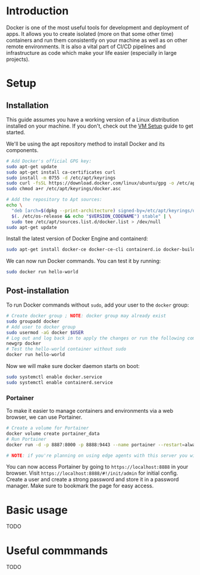 # Introduction

Docker is one of the most useful tools for development and deployment of apps. It allows you to create isolated (more on that some other time) containers and run them consistently on your machine as well as on other remote environments. It is also a vital part of CI/CD pipelines and infrastructure as code which make your life easier (especially in large projects).

# Setup

## Installation

This guide assumes you have a working version of a Linux distribution installed on your machine. If you don't, check out the [VM Setup](vm-setup.md) guide to get started.

We'll be using the apt repository method to install Docker and its components.

```sh
# Add Docker's official GPG key:
sudo apt-get update
sudo apt-get install ca-certificates curl
sudo install -m 0755 -d /etc/apt/keyrings
sudo curl -fsSL https://download.docker.com/linux/ubuntu/gpg -o /etc/apt/keyrings/docker.asc
sudo chmod a+r /etc/apt/keyrings/docker.asc

# Add the repository to Apt sources:
echo \
  "deb [arch=$(dpkg --print-architecture) signed-by=/etc/apt/keyrings/docker.asc] https://download.docker.com/linux/ubuntu \
  $(. /etc/os-release && echo "$VERSION_CODENAME") stable" | \
  sudo tee /etc/apt/sources.list.d/docker.list > /dev/null
sudo apt-get update
```

Install the latest version of Docker Engine and containerd:

```sh
sudo apt-get install docker-ce docker-ce-cli containerd.io docker-buildx-plugin docker-compose-plugin -y
```

We can now run Docker commands. You can test it by running:

```sh
sudo docker run hello-world
```

## Post-installation

To run Docker commands without `sudo`, add your user to the `docker` group:

```sh
# Create docker group ; NOTE: docker group may already exist
sudo groupadd docker
# Add user to docker group
sudo usermod -aG docker $USER
# Log out and log back in to apply the changes or run the following command
newgrp docker
# Test the hello-world container without sudo
docker run hello-world
```

Now we will make sure docker daemon starts on boot:

```sh
sudo systemctl enable docker.service
sudo systemctl enable containerd.service
```

### Portainer

To make it easier to manage containers and environments via a web browser, we can use Portainer.

```sh
# Create a volume for Portainer
docker volume create portainer_data
# Run Portainer
docker run -d -p 8887:8000 -p 8888:9443 --name portainer --restart=always -v /var/run/docker.sock:/var/run/docker.sock -v portainer_data:/data portainer/portainer-ce:latest

# NOTE: if you're planning on using edge agents with this server you will need to use -p 8000:8000
```

You can now access Portainer by going to `https://localhost:8888` in your browser. Visit `https://localhost:8888/#!/init/admin` for initial config. Create a user and create a strong password and store it in a password manager. Make sure to bookmark the page for easy access.

# Basic usage

TODO

# Useful commmands

TODO
